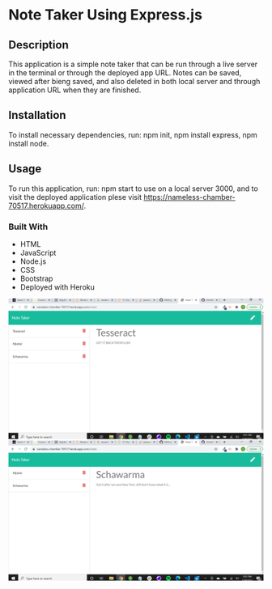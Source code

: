 # Note Taker Using Express.js

## Description 
This application is a simple note taker that can be run through a live server in the terminal or through the deployed app URL. Notes can be saved, viewed after bieng saved, and also deleted in both local server and through application URL when they are finished. 

## Installation
To install necessary dependencies, run: npm init, npm install express, npm install node.  

## Usage
To run this application, run: npm start to use on a local server 3000, and to visit the deployed application plese visit https://nameless-chamber-70517.herokuapp.com/.

### Built With 

 * HTML
 * JavaScript
 * Node.js
 * CSS
 * Bootstrap
 * Deployed with Heroku

![](public/assets/images/notetakersshot1.png)
![](public/assets/images/notetakersshot2.png)
